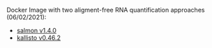Docker Image with two aligment-free RNA quantification approaches (06/02/2021):
  * [salmon v1.4.0](https://github.com/COMBINE-lab/salmon)
  * [kallisto v0.46.2](http://pachterlab.github.io/kallisto/)
